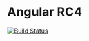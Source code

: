 # Angular RC4

[![Build Status](https://travis-ci.org/uspasojevic96/angular-rc4.svg?branch=master)](https://https://travis-ci.org/uspasojevic96/angular-rc4)
